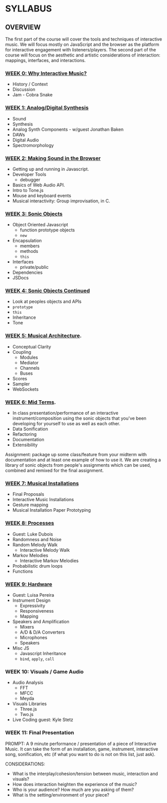 # SYLLABUS

## OVERVIEW

The first part of the course will cover the tools and techniques of interactive music. We will focus mostly on JavaScript and the browser as the platform for interactive engagement with listeners/players. The second part of the course will focus on the aesthetic and artistic considerations of interaction: mappings, interfaces, and interactions. 

### [WEEK 0: Why Interactive Music?](week0/)

* History / Context
* Discussion
* Jam - Cobra Snake

### [WEEK 1: Analog/Digital Synthesis](week1/)

* Sound
* Synthesis
* Analog Synth Components - w/guest Jonathan Baken
* DAWs
* Digital Audio
* Spectromorphology

### [WEEK 2: Making Sound in the Browser](week2/)

* Getting up and running in Javascript. 
* Developer Tools
	* debugger
* Basics of Web Audio API. 
* Intro to Tone.js
* Mouse and keyboard events
* Musical interactivity: Group improvisation, in C. 

### [WEEK 3: Sonic Objects](week3/)

* Object Oriented Javascript
	* function prototype objects
	* `new`
* Encapsulation
	* members
	* methods
	* `this`
* Interfaces
	* private/public
* Dependencies
* JSDocs

### [WEEK 4: Sonic Objects Continued](week4/)

* Look at peoples objects and APIs
* `prototype`
* `this`
* Inheritance
* Tone

### [WEEK 5: Musical Architecture](week5/).

* Conceptual Clarity
* Coupling
	* Modules
	* Mediator
	* Channels
	* Buses
* Scores
* Sampler
* WebSockets

### [WEEK 6: Mid Terms](week6/).

* In class presentation/performance of an interactive instrument/composition using the sonic objects that you've been developing for yourself to use as well as each other. 
* Data Sonification
* Refactoring
* Documentation
* Extensibility

Assignment: package up some class/feature from your midterm with documentation and at least one example of how to use it. We are creating a library of sonic objects from people's assignments which can be used, combined and remixed for the final assignment. 

### [WEEK 7: Musical Installations](week7/)

* Final Proposals
* Interactive Music Installations
* Gesture mapping
* Musical Installation Paper Prototyping

### [WEEK 8: Processes](week8/)

* Guest: Luke Dubois
* Randomness and Noise
* Random Melody Walk
	* Interactive Melody Walk
* Markov Melodies
	* Interactive Markov Melodies
* Probabilistic drum loops
* Functions

### [WEEK 9: Hardware](week9/)

* Guest: Luisa Pereira
* Instrument Design
	* Expressivity
	* Responsiveness
	* Mapping
* Speakers and Amplification
	* Mixers
	* A/D & D/A Converters
	* Microphones
	* Speakers
* Misc JS
	* Javascript Inheritance
	* `bind`, `apply`, `call`

### WEEK 10: Visuals / Game Audio

* Audio Analysis
	* FFT
	* MFCC
	* Meyda
* Visuals Libraries
	* Three.js
	* Two.js
* Live Coding guest: Kyle Stetz

### WEEK 11: Final Presentation

PROMPT: A 9 minute performance / presentation of a piece of Interactive Music. It can take the form of an installation, game, instrument, interactive song, sonification, etc (if what you want to do is not on this list, just ask). 

CONSIDERATIONS: 
* What is the interplay/cohesion/tension between music, interaction and visuals? 
* How does interaction heighten the experience of the music?
* Who is your audience? How much are you asking of them?
* What is the setting/environment of your piece?